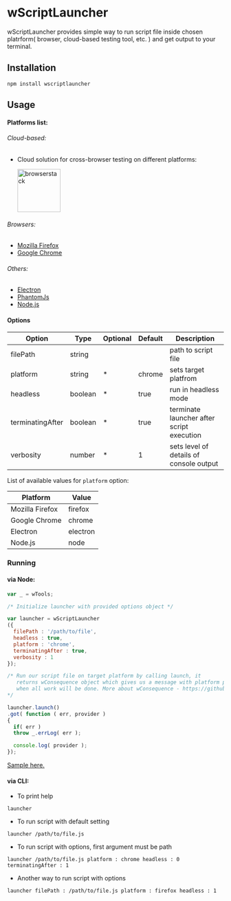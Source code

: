 # wScriptLauncher<!-- [![BrowserStack Status](https://www.browserstack.com/automate/badge.svg?badge_key=<badge_key>)](https://www.browserstack.com/automate/public-build/<badge_key>) -->

wScriptLauncher provides simple way to run script file inside chosen platrform( browser, cloud-based testing tool, etc. ) and get output to your terminal.

## Installation
```terminal
npm install wscriptlauncher
```

## Usage
#### Platforms list:
###### Cloud-based:
* <p>
  Cloud solution for cross-browser testing on different platforms:
  </p> 
  <a href="https://www.browserstack.com/">
  <img border="0" alt="browserstack" src="https://www.browserstack.com/images/layout/browserstack-logo-600x315.png" height="100" style="display:block">
  </a>


###### Browsers:
* [Mozilla Firefox]( https://www.mozilla.org/uk/firefox/new )
* [Google Chrome](https://www.google.com/chrome)

###### Others:
* [ Electron ](https://electron.atom.io)
* [ PhantomJs ](https://phantomjs.org)
* [ Node.js ](https://nodejs.org)

#### Options
Option | Type | Optional |  Default | Description
------------------------- | -------------------------| -------------------------| :------------------------- | -------------------------
filePath |string || |path to script file
platform |string|*|chrome| sets target platfrom
headless |boolean|*|true| run in headless mode
terminatingAfter |boolean|*|true| terminate launcher after script execution
verbosity |number|*|1| sets level of details of console output

List of available values for `platform` option:

Platform | Value |
------------------------- | -------------------------
Mozilla Firefox|firefox
Google Chrome|chrome
Electron|electron
Node.js|node

### Running

#### via Node:
```javascript
var _ = wTools;

/* Initialize launcher with provided options object */

var launcher = wScriptLauncher
({
  filePath : '/path/to/file',
  headless : true,
  platform : 'chrome',
  terminatingAfter : true,
  verbosity : 1
});

/* Run our script file on target platform by calling launch, it
   returns wConsequence object which gives us a message with platform provider
   when all work will be done. More about wConsequence - https://github.com/Wandalen/wConsequence
*/

launcher.launch()
.got( function ( err, provider )
{
  if( err )
  throw _.errLog( err );

  console.log( provider );
});
```
[Sample here.](https://github.com/Wandalen/wScriptLauncher/blob/master/sample/ScriptLauncher.js)

#### via CLI:
* To print help
```terminal
launcher
```
* To run script with default setting
```terminal
launcher /path/to/file.js
```
* To run script with options, first argument must be path
```terminal
launcher /path/to/file.js platform : chrome headless : 0 terminatingAfter : 1
```
* Another way to run script with options
```terminal
launcher filePath : /path/to/file.js platform : firefox headless : 1
```
